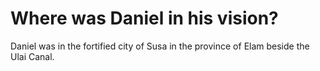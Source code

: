 # Where was Daniel in his vision?

Daniel was in the fortified city of Susa in the province of Elam beside the Ulai Canal.
